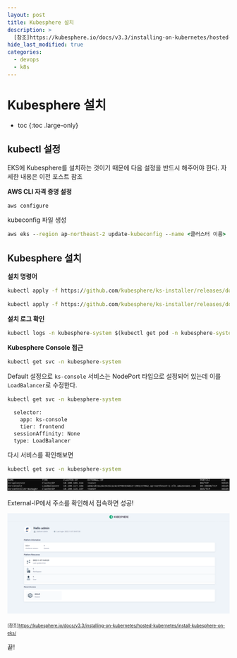 ```yaml
---
layout: post
title: Kubesphere 설치
description: >
  [참조]https://kubesphere.io/docs/v3.3/installing-on-kubernetes/hosted-kubernetes/install-kubesphere-on-eks/
hide_last_modified: true
categories:
  - devops
  - k8s
---
```


# Kubesphere 설치

* toc
{:toc .large-only}

## kubectl 설정

EKS에 Kubesphere를 설치하는 것이기 때문에 다음 설정을 반드시 해주어야 한다. 자세한 내용은 이전 포스트 참조

**AWS CLI 자격 증명 설정**

```cmd
aws configure
```

kubeconfig 파일 생성

```cmd
aws eks --region ap-northeast-2 update-kubeconfig --name <클러스터 이름>
```

## Kubesphere 설치

**설치 명령어**

```cmd
kubectl apply -f https://github.com/kubesphere/ks-installer/releases/download/v3.3.1/kubesphere-installer.yaml
```

```cmd
kubectl apply -f https://github.com/kubesphere/ks-installer/releases/download/v3.3.1/cluster-configuration.yaml
```

**설치 로그 확인**

```cmd
kubectl logs -n kubesphere-system $(kubectl get pod -n kubesphere-system -l 'app in (ks-install, ks-installer)' -o jsonpath='{.items[0].metadata.name}') -f
```

**Kubesphere Console 접근**

```cmd
kubectl get svc -n kubesphere-system
```

Default 설정으로 `ks-console` 서비스는 NodePort 타입으로 설정되어 있는데 이를 `LoadBalancer`로 수정한다.

```cmd
kubectl get svc -n kubesphere-system
```

```
  selector:
    app: ks-console
    tier: frontend
  sessionAffinity: None
  type: LoadBalancer
```

다시 서비스를 확인해보면

```cmd
kubectl get svc -n kubesphere-system
```

![그림1](/assets/img/aws/kubesphere_svc.png)

External-IP에서 주소를 확인해서 접속하면 성공!

![그림2](/assets/img/aws/ks_mainP.png)

<span style="font-size:70%">[참조]https://kubesphere.io/docs/v3.3/installing-on-kubernetes/hosted-kubernetes/install-kubesphere-on-eks/</span>

끝!
